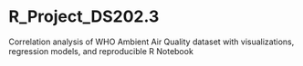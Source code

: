 # R_Project_DS202.3
Correlation analysis of WHO Ambient Air Quality dataset with visualizations, regression models, and reproducible R Notebook
